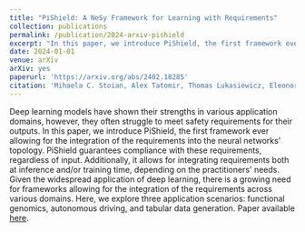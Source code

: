 ```yaml
---
title: "PiShield: A NeSy Framework for Learning with Requirements"
collection: publications
permalink: /publication/2024-arxiv-pishield
excerpt: "In this paper, we introduce PiShield, the first framework ever allowing for the integration of (propositional or linear) requirements into the neural networks' topology. PiShield guarantees compliance with these requirements, regardless of input."
date: 2024-01-01
venue: arXiv
arXiv: yes
paperurl: 'https://arxiv.org/abs/2402.18285'
citation: 'Mihaela C. Stoian, Alex Tatomir, Thomas Lukasiewicz, Eleonora Giunchiglia. PiShield: A NeSy Framework for Learning with Requirements. arXiv preprint 2402.18285, 2024.'
---
```


Deep learning models have shown their strengths in various application domains, however, they often struggle to meet safety requirements for their outputs. In this paper, we introduce PiShield, the first framework ever allowing for the integration of the requirements into the neural networks' topology. PiShield guarantees compliance with these requirements, regardless of input. Additionally, it allows for integrating requirements both at inference and/or training time, depending on the practitioners' needs. Given the widespread application of deep learning, there is a growing need for frameworks allowing for the integration of the requirements across various domains. Here, we explore three application scenarios: functional genomics, autonomous driving, and tabular data generation. 
Paper available [here](https://arxiv.org/abs/2402.18285).
